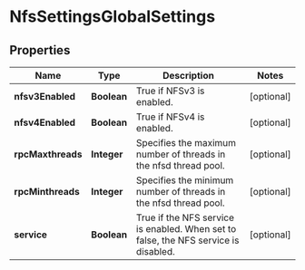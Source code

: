 
# NfsSettingsGlobalSettings

## Properties
Name | Type | Description | Notes
------------ | ------------- | ------------- | -------------
**nfsv3Enabled** | **Boolean** | True if NFSv3 is enabled. |  [optional]
**nfsv4Enabled** | **Boolean** | True if NFSv4 is enabled. |  [optional]
**rpcMaxthreads** | **Integer** | Specifies the maximum number of threads in the nfsd thread pool. |  [optional]
**rpcMinthreads** | **Integer** | Specifies the minimum number of threads in the nfsd thread pool. |  [optional]
**service** | **Boolean** | True if the NFS service is enabled. When set to false, the NFS service is disabled. |  [optional]



